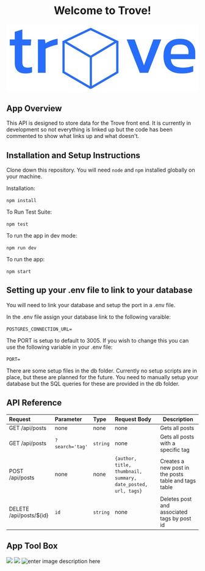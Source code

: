 <h1 align="center">Welcome to Trove!</h1>

<p align="center">
  <img src="public/trove-logo.jpg" alt="logo"/>
</p>

## App Overview

This API is designed to store data for the Trove front end. It is currently in development so not everything is linked up but the code has been commented to show what links up and what doesn't.

## Installation and Setup Instructions

Clone down this repository. You will need `node` and `npm` installed globally on your machine.

Installation:

`npm install`

To Run Test Suite:

`npm test`

To run the app in dev mode:

`npm run dev`

To run the app:

`npm start`

## Setting up your .env file to link to your database

You will need to link your database and setup the port in a .env file.

In the .env file assign your database link to the following varaible:

`POSTGRES_CONNECTION_URL=`

The PORT is setup to default to 3005. If you wish to change this you can use the following variable in your .env file:

`PORT=`

There are some setup files in the db folder. Currently no setup scripts are in place, but these are planned for the future.
You need to manually setup your database but the SQL queries for these are provided in the db folder.

## API Reference

| Request                 | Parameter       | Type     | Request Body                                                  | Description                                          |
| :---------------------- | :-------------- | :------- | :------------------------------------------------------------ | ---------------------------------------------------- |
| GET /api/posts          | none            | none     | none                                                          | Gets all posts                                       |
| GET /api/posts          | `?search='tag'` | `string` | none                                                          | Gets all posts with a specific tag                   |
| POST /api/posts         | none            | none     | `{author, title, thumbnail, summary, date_posted, url, tags}` | Creates a new post in the posts table and tags table |
| DELETE /api/posts/${id} | `id`            | `string` | none                                                          | Deletes post and associated tags by post id          |

## **App Tool Box**

![](https://camo.githubusercontent.com/268ac512e333b69600eb9773a8f80b7a251f4d6149642a50a551d4798183d621/68747470733a2f2f696d672e736869656c64732e696f2f62616467652f52656163742d3230323332413f7374796c653d666f722d7468652d6261646765266c6f676f3d7265616374266c6f676f436f6c6f723d363144414642) ![](https://camo.githubusercontent.com/4a1038affbb2653ec140936555b3714ddc322526be8567b489e8423a795dea18/68747470733a2f2f696d672e736869656c64732e696f2f62616467652f4669676d612d4632344531453f7374796c653d666f722d7468652d6261646765266c6f676f3d6669676d61266c6f676f436f6c6f723d7768697465) ![enter image description here](https://camo.githubusercontent.com/93c855ae825c1757f3426f05a05f4949d3b786c5b22d0edb53143a9e8f8499f6/68747470733a2f2f696d672e736869656c64732e696f2f62616467652f4a6176615363726970742d3332333333303f7374796c653d666f722d7468652d6261646765266c6f676f3d6a617661736372697074266c6f676f436f6c6f723d463744463145)

